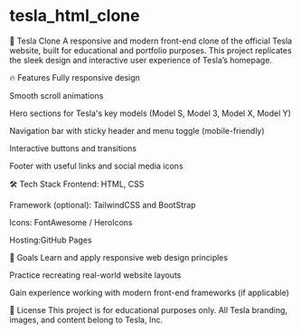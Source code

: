 # tesla_html_clone
🚗 Tesla Clone
A responsive and modern front-end clone of the official Tesla website, built for educational and portfolio purposes. This project replicates the sleek design and interactive user experience of Tesla’s homepage.

🔥 Features
Fully responsive design

Smooth scroll animations

Hero sections for Tesla's key models (Model S, Model 3, Model X, Model Y)

Navigation bar with sticky header and menu toggle (mobile-friendly)

Interactive buttons and transitions

Footer with useful links and social media icons

🛠️ Tech Stack
Frontend: HTML, CSS

Framework (optional): TailwindCSS and BootStrap

Icons: FontAwesome / HeroIcons

Hosting:GitHub Pages

🎯 Goals
Learn and apply responsive web design principles

Practice recreating real-world website layouts


Gain experience working with modern front-end frameworks (if applicable)

📝 License
This project is for educational purposes only. All Tesla branding, images, and content belong to Tesla, Inc.


